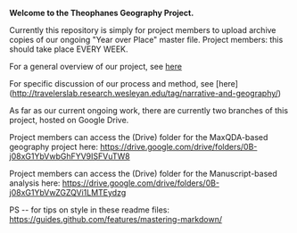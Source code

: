 **Welcome to the Theophanes Geography Project.**

Currently this repository is simply for project members to upload archive copies of our ongoing "Year over Place" master file. 
Project members: this should take place EVERY WEEK.

For a general overview of our project, see [here](http://travelerslab.research.wesleyan.edu/geography-and-narrative-in-the-chronicle-of-theophanes/)

For specific discussion of our process and method, see [here] (http://travelerslab.research.wesleyan.edu/tag/narrative-and-geography/)

As far as our current ongoing work, there are currently two branches of this project, hosted on Google Drive. 

Project members can access the (Drive) folder for the MaxQDA-based geography project here:
https://drive.google.com/drive/folders/0B-j08xG1YbVwbGhFYV9ISFVuTW8

Project members can access the (Drive) folder for the Manuscript-based analysis here:
https://drive.google.com/drive/folders/0B-j08xG1YbVwZGZQVi1LMTEydzg


PS -- for tips on style in these readme files:
https://guides.github.com/features/mastering-markdown/

